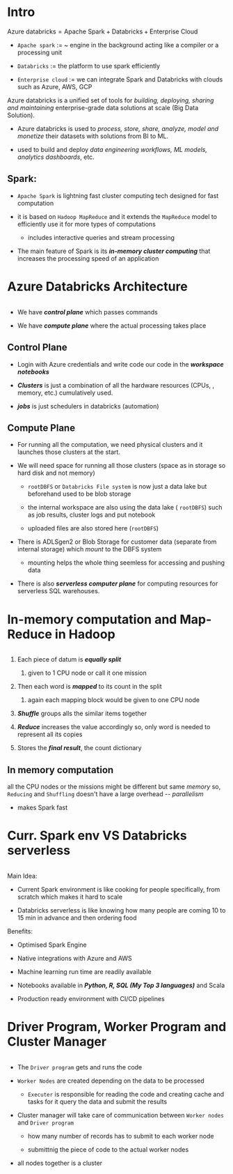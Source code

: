 # **Intro**

$\text{Azure databricks}  = \text{Apache Spark} + \text{Databricks} + \text{Enterprise Cloud}$

- `Apache spark` := ~ engine in the background acting like a compiler or a processing unit

- `Databricks` := the platform to use spark efficiently

- `Enterprise cloud` := we can integrate Spark and Databricks with clouds such as Azure, AWS, GCP



Azure databricks is a unified set of tools for *building, deploying, sharing and maintaining* enterprise-grade data solutions at scale (Big Data Solution).

- Azure databricks is used to *process, store, share, analyze, model and monetize* their datasets with solutions from BI to ML. 

- used to build and deploy *data engineering workflows, ML models, analytics dashboards*, etc.



## Spark:

- `Apache Spark` is lightning fast cluster computing tech designed for fast computation

- it is based on `Hadoop MapReduce` and it extends the `MapReduce` model to efficiently use it for more types of computations
  
  - includes interactive queries and stream processing

- The main feature of Spark is its ***in-memory cluster computing*** that increases the processing speed of an application





# **Azure Databricks Architecture**



<img title="" src="file:///C:/MINE/NERD STUFF/new skills/Fullstack ML-AI/LEARNING_practical_dsci/Azure Databricks & pySpark/Azure databricks architecture.png" alt="">

- We have ***control plane*** which passes commands

- We have ***compute plane*** where the actual processing takes place



## Control Plane

- Login with Azure credentials and write code our code in the ***workspace notebooks***

- ***Clusters*** is just a combination of all the hardware resources (CPUs, , memory, etc.) cumulatively used.

- ***jobs*** is just schedulers in databricks (automation)

## Compute Plane

- For running all the computation, we need physical clusters and it launches those clusters at the start.

- We will need space for running all those clusters (space as in storage so hard disk and not memory)
  
  - `rootDBFS` or `Databricks File system` is now just a data lake but beforehand used to be blob storage
  
  - the internal workspace are also using the data lake ( `rootDBFS`) such as job results, cluster logs and put notebook
  
  - uploaded files are also stored here (`rootDBFS`)

- There is ADLSgen2 or Blob Storage for customer data (separate from internal storage) which *mount* to the DBFS system
  
  - mounting helps the whole thing seemless for accessing and pushing data

- There is also ***serverless computer plane*** for computing resources for serverless SQL warehouses.



# **In-memory computation and Map-Reduce in Hadoop**



<img title="" src="file:///C:/MINE/NERD STUFF/new skills/Fullstack ML-AI/LEARNING_practical_dsci/Azure Databricks & pySpark/mapReduce.png" alt="">

1. Each piece of datum is ***equally split*** 
   
   1. given to 1 CPU node or call it one mission

2. Then each word is ***mapped*** to its count in the split
   
   1. again each mapping block would be given to one CPU node

3.  ***Shuffle*** groups alls the similar items together

4. ***Reduce*** increases the value accordingly so, only word is needed to represent all its copies

5. Stores the ***final result***, the count dictionary 



## In memory computation

all the CPU nodes or the missions might be different but same *memory* so, `Reducing` and `Shuffling` doesn't have a large overhead -- *parallelism*

- makes Spark fast



# **Curr. Spark env VS Databricks serverless**

<img title="" src="file:///C:/MINE/NERD STUFF/new skills/Fullstack ML-AI/LEARNING_practical_dsci/Azure Databricks & pySpark/diff env.png" alt="">

Main Idea:

- Current Spark environment is like cooking for people specifically, from scratch which makes it hard to scale

- Databricks serverless is like knowing how many people are coming 10 to 15 min in advance and then ordering food



Benefits:

- Optimised Spark Engine

- Native integrations with Azure and AWS

- Machine learning run time are readily available

- Notebooks available in ***Python, R, SQL (My Top 3 languages)*** and Scala

- Production ready environment with CI/CD pipelines



# **Driver Program, Worker Program and Cluster Manager**

<img title="" src="file:///C:/MINE/NERD STUFF/new skills/Fullstack ML-AI/LEARNING_practical_dsci/Azure Databricks & pySpark/cluster mgm.png" alt="">

- The `Driver program` gets and runs the code

- `Worker Nodes` are created depending on the data to be processed
  
  - `Executer` is responsible for reading the code and creating cache and tasks for it query the data and submit the results

- Cluster manager will take care of communication between `Worker nodes` and `Driver program`
  
  - how many number of records has to submit to each worker node
  
  - submittnig the piece of code to the actual worker nodes

- all nodes together is a cluster
